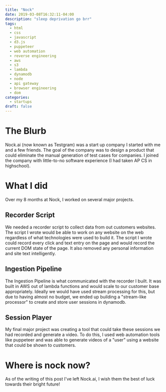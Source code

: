 ```yaml
---
title: "Nock"
date: 2019-03-08T16:32:11-04:00
description: "sleep deprivation go brr"
tags:
  - html
  - css
  - javascript
  - d3.js 
  - puppeteer
  - web automation 
  - reverse engineering
  - aws
  - s3
  - lambda
  - dynamodb
  - node
  - api gateway
  - browser engineering 
  - dom
categories:
  - startups
draft: false
---
```


# The Blurb

Nock.ai (now known as Testgram) was a start up company I started with me and a few friends. The goal of the company was to design a product that could eliminate the manual generation of test cases for companies. I joined the company with little-to-no software experience (I had taken AP CS in highschool). 

# What I did
Over my 8 months at Nock, I worked on several major projects. 

## Recorder Script
We needed a recorder script to collect data from out customers websites. The script I wrote would be able to work on any website on the web regardless of what technologies were used to build it. The script I wrote could record every click and text entry on the page and would record the current DOM state of the page. It also removed any personal information and site text intelligently. 

## Ingestion Pipeline 
The Ingestion Pipeline is what communicated with the recorder I built. It was built in AWS out of lambda functions and would scale to our customer base appropriately. Ideally we would have used stream processing for this, but due to having almost no budget, we ended up building a "stream-like processor" to create and store user sessions in dynamodb.

## Session Player 
My final major project was creating a tool that could take these sessions we had recorded and generate a video. To do this, I used web automation tools like puppeteer and was able to generate videos of a "user" using a website that could be shown to customers. 

# Where is nock now? 
As of the writing of this post I've left Nock.ai, I wish them the best of luck towards their bright future! 